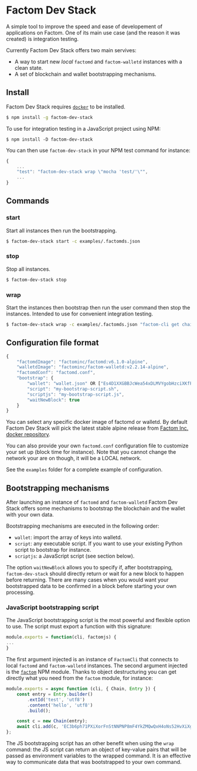# Factom Dev Stack

A simple tool to improve the speed and ease of developement of applications on Factom. One of its main use case (and the reason it was created) is integration testing.

Currently Factom Dev Stack offers two main servives:
* A way to start new *local* `factomd` and `factom-walletd` instances with a clean state.
* A set of blockchain and wallet bootstrapping mechanisms.

## Install

Factom Dev Stack requires [`docker`](https://docs.docker.com/install/) to be installed.

```bash
$ npm install -g factom-dev-stack
```

To use for integration testing in a JavaScript project using NPM:
```
$ npm install -D factom-dev-stack
```
You can then use `factom-dev-stack` in your NPM test command for instance:
```javascript
{
    ...
    "test": "factom-dev-stack wrap \"mocha 'test/'\"",
    ...
}
```

## Commands

### start

Start all instances then run the bootstrapping.

```bash
$ factom-dev-stack start -c examples/.factomds.json
```

### stop

Stop all instances.

```bash
$ factom-dev-stack stop
```

### wrap

Start the instances then bootstrap then run the user command then stop the instances. Intended to use for convenient integration testing.

```bash
$ factom-dev-stack wrap -c examples/.factomds.json "factom-cli get chainhead 954d5a49fd70d9b8bcdb35d252267829957f7ef7fa6c74f88419bdc5e82209f4"
```

## Configuration file format

```javascript
{
    "factomdImage": "factominc/factomd:v6.1.0-alpine",
    "walletdImage": "factominc/factom-walletd:v2.2.14-alpine",
    "factomdConf": "factomd.conf",
    "bootstrap": {
        "wallet": "wallet.json" OR ["Es4D1XXGBBJcWea54xDLMVYgobHzciXKfPSxoZNdsbdjxJftPM6Y"],
        "script": "my-bootstrap-script.sh",
        "scriptjs": "my-bootstrap-script.js",
        "waitNewBlock": true
    }
}
```

You can select any specific docker image of factomd or walletd. By default Factom Dev Stack will pick the latest stable alpine release from [Factom Inc. docker repository](https://hub.docker.com/r/factominc/factomd/tags).

You can also provide your own `factomd.conf` configuration file to customize your set up (block time for instance). Note that you cannot change the network your are on though, it will be a LOCAL network.

See the `examples` folder for a complete example of configuration.

## Bootstrapping mechanisms

After launching an instance of `factomd` and `factom-walletd` Factom Dev Stack offers some mechanisms to bootstrap the blockchain and the wallet with your own data.

Bootstrapping mechanisms are executed in the following order:
* `wallet`: import the array of keys into walletd.
* `script`: any executable script. If you want to use your existing Python script to bootstrap for instance.
* `scriptjs`: a JavaScript script (see section below).

The option `waitNewBlock` allows you to specify if, after bootstrapping, `factom-dev-stack` should directly return or wait for a new block to happen before returning. There are many cases when you would want your bootstrapped data to be confirmed in a block before starting your own processing. 

### JavaScript bootstrapping script

The JavaScript bootstrapping script is the most powerful and flexible option to use. The script must export a function with this signature:
```javascript
module.exports = function(cli, factomjs) {
...
}
```

The first argument injected is an instance of `FactomCli` that connects to local `factomd` and `factom-walletd` instances. The second argument injected is the [`factom`](https://www.npmjs.com/package/factom) NPM module. Thanks to object destructuring you can get directly what you need from the `factom` module, for instance:

```javascript
module.exports = async function (cli, { Chain, Entry }) {
    const entry = Entry.builder()
        .extId('test', 'utf8')
        .content('hello', 'utf8')
        .build();

    const c = new Chain(entry);
    await cli.add(c, 'EC3b6ph71PXiXorFnStNNPNP8mF4YkZMQwQxH4oNs52HvXiXgjar');
};
```

The JS bootstrapping script has an other benefit when using the `wrap` command: the JS script can return an object of key-value pairs that will be passed as environment variables to the wrapped command. It is an effective way to communicate data that was bootstrapped to your own command.